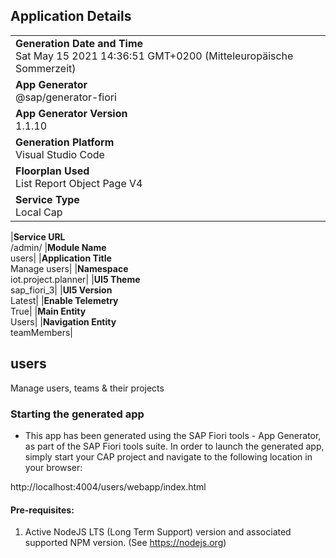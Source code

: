 ## Application Details

|                                                                                                  |
| ------------------------------------------------------------------------------------------------ |
| **Generation Date and Time**<br>Sat May 15 2021 14:36:51 GMT+0200 (Mitteleuropäische Sommerzeit) |
| **App Generator**<br>@sap/generator-fiori                                                        |
| **App Generator Version**<br>1.1.10                                                              |
| **Generation Platform**<br>Visual Studio Code                                                    |
| **Floorplan Used**<br>List Report Object Page V4                                                 |
| **Service Type**<br>Local Cap                                                                    |

|**Service URL**<br>/admin/
|**Module Name**<br>users|
|**Application Title**<br>Manage users|
|**Namespace**<br>iot.project.planner|
|**UI5 Theme**<br>sap_fiori_3|
|**UI5 Version**<br>Latest|
|**Enable Telemetry**<br>True|
|**Main Entity**<br>Users|
|**Navigation Entity**<br>teamMembers|

## users

Manage users, teams &amp; their projects

### Starting the generated app

- This app has been generated using the SAP Fiori tools - App Generator, as part of the SAP Fiori tools suite. In order to launch the generated app, simply start your CAP project and navigate to the following location in your browser:

http://localhost:4004/users/webapp/index.html

#### Pre-requisites:

1. Active NodeJS LTS (Long Term Support) version and associated supported NPM version. (See https://nodejs.org)
